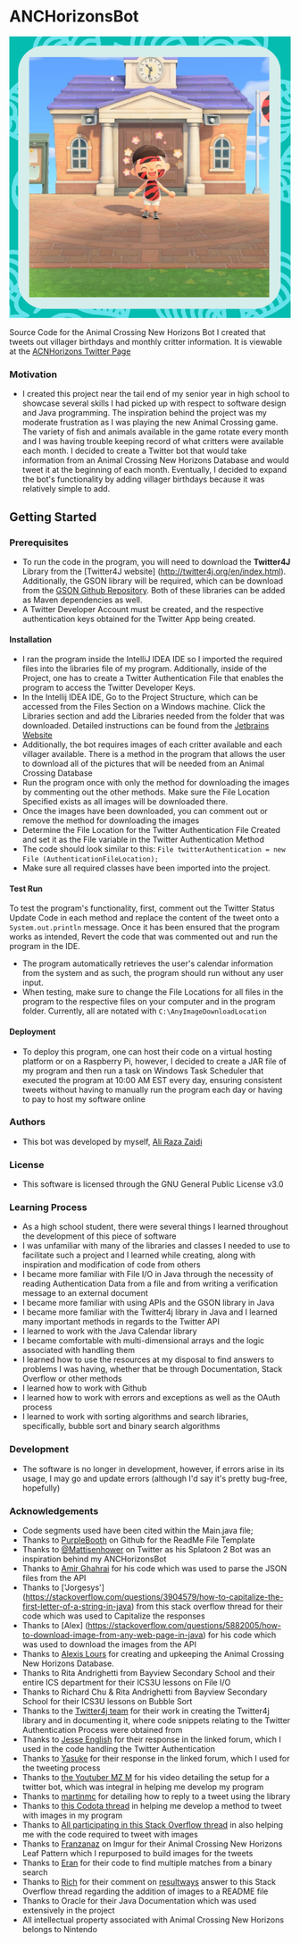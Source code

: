 # ANCHorizonsBot
![Profile Picture](BotProfilePicture.png)

Source Code for the Animal Crossing New Horizons Bot I created that tweets out villager birthdays and monthly critter information. It is viewable at the [ACNHorizons Twitter Page](https://twitter.com/ACNHorizonsBot)

### Motivation
- I created this project near the tail end of my senior year in high school to showcase several skills I had picked up with respect to software design and Java programming. The inspiration behind the project was my moderate frustration as I was playing the new Animal Crossing game. The variety of fish and animals available in the game rotate every month and I was having trouble keeping record of what critters were available each month. I decided to create a Twitter bot that would take information from an Animal Crossing New Horizons Database and would tweet it at the beginning of each month. Eventually, I decided to expand the bot's functionality by adding villager birthdays because it was relatively simple to add.

## Getting Started
### Prerequisites
- To run the code in the program, you will need to download the **Twitter4J** Library from the [Twitter4J website] (http://twitter4j.org/en/index.html). Additionally, the GSON library will be required, which can be download from the [GSON Github Repository](https://github.com/google/gson). Both of these libraries can be added as Maven dependencies as well. 
- A Twitter Developer Account must be created, and the respective authentication keys obtained for the Twitter App being created.
#### Installation
- I ran the program inside the IntelliJ IDEA IDE so I imported the required files into the libraries file of my program. Additionally, inside of the Project, one has to create a Twitter Authentication File that enables the program to access the Twitter Developer Keys. 
- In the Intellij IDEA IDE, Go to the Project Structure, which can be accessed from the Files Section on a Windows machine. Click the Libraries section and add the Libraries needed from the folder that was downloaded. Detailed instructions can be found from the [Jetbrains Website](https://www.jetbrains.com/help/idea/library.html)
- Additionally, the bot requires images of each critter available and each villager available. There is a method in the program that allows the user to download all of the pictures that will be needed from an Animal Crossing Database
- Run the program once with only the method for downloading the images by commenting out the other methods. Make sure the File Location Specified exists as all images will be downloaded there.
- Once the images have been downloaded, you can comment out or remove the method for downloading the images
- Determine the File Location for the Twitter Authentication File Created and set it as the File variable in the Twitter Authentication Method
- The code should look similar to this: `File twitterAuthentication = new File (AuthenticationFileLocation);` 
- Make sure all required classes have been imported into the project.
#### Test Run
To test the program's functionality, first, comment out the Twitter Status Update Code in each method and replace the content of the tweet onto a `System.out.println` message. Once it has been ensured that the program works as intended, Revert the code that was commented out and run the program in the IDE. 
- The program automatically retrieves the user's calendar information from the system and as such, the program should run without any user input.
- When testing, make sure to change the File Locations for all files in the program to the respective files on your computer and in the program folder. Currently, all are notated with `C:\AnyImageDownloadLocation` 
#### Deployment
- To deploy this program, one can host their code on a virtual hosting platform or on a Raspberry Pi, however, I decided to create a JAR file of my program and then run a task on Windows Task Scheduler that executed the program at 10:00 AM EST every day, ensuring consistent tweets without having to manually run the program each day or having to pay to host my software online
### Authors
- This bot was developed by myself, [Ali Raza Zaidi](https://twitter.com/Ali_RZ02) 
### License
- This software is licensed through the GNU General Public License v3.0
### Learning Process
- As a high school student, there were several things I learned throughout the development of this piece of software
- I was unfamiliar with many of the libraries and classes I needed to use to facilitate such a project and I learned while creating, along with inspiration and modification of code from others
- I became more familiar with File I/O in Java through the necessity of reading Authentication Data from a file and from writing a verification message to an external document
- I became more familiar with using APIs and the GSON library in Java
- I became more familiar with the Twitter4j library in Java and I learned many important methods in regards to the Twitter API
- I learned to work with the Java Calendar library
- I became comfortable with multi-dimensional arrays and the logic associated with handling them
- I learned how to use the resources at my disposal to find answers to problems I was having, whether that be through Documentation, Stack Overflow or other methods
- I learned how to work with Github
- I learned how to work with errors and exceptions as well as the OAuth process
- I learned to work with sorting algorithms and search libraries, specifically, bubble sort and binary search algorithms
### Development
- The software is no longer in development, however, if errors arise in its usage, I may go and update errors (although I'd say it's pretty bug-free, hopefully)
### Acknowledgements
- Code segments used have been cited within the Main.java file; 
- Thanks to [PurpleBooth](https://gist.github.com/PurpleBooth/109311bb0361f32d87a2) on Github for the ReadMe File Template
- Thanks to [@Mattisenhower](https://twitter.com/mattisenhower) on Twitter as his Splatoon 2 Bot was an inspiration behind my ANCHorizonsBot
- Thanks to [Amir Ghahrai](https://devqa.io/how-to-parse-json-in-java/) for his code which was used to parse the JSON files from the API
- Thanks to ['Jorgesys'] (https://stackoverflow.com/questions/3904579/how-to-capitalize-the-first-letter-of-a-string-in-java) from this stack overflow thread for their code which was used to Capitalize the responses
- Thanks to [Alex] (https://stackoverflow.com/questions/5882005/how-to-download-image-from-any-web-page-in-java) for his code which was used to download the images from the API
- Thanks to [Alexis Lours](https://github.com/alexislours/ACNHAPI) for creating and upkeeping the Animal Crossing New Horizons Database.
- Thanks to Rita Andrighetti from Bayview Secondary School and their entire ICS department for their ICS3U lessons on File I/O
- Thanks to Richard Chu & Rita Andrighetti from Bayview Secondary School for their ICS3U lessons on Bubble Sort
- Thanks to the [Twitter4j team](http://twitter4j.org/en/configuration.html) for their work in creating the Twitter4j library and in documenting it, where code snippets relating to the Twitter Authentication Process were obtained from
- Thanks to [Jesse English](https://groups.google.com/forum/#!topic/twitter4j/EqUg5R-nFgQ) for their response in the linked forum, which I used in the code handling the Twitter Authentication
- Thanks to [Yasuke](https://groups.google.com/forum/#!searchin/twitter4j/in_reply_to_status_id/twitter4j/8n6lweif9gk/EAR58xKs_PoJ.html) for their response in the linked forum, which I used for the tweeting process
- Thanks to [the Youtuber MZ M](https://www.youtube.com/watch?v=PPP7_pCO3xI) for his video detailing the setup for a twitter bot, which was integral in helping me develop my program
- Thanks to [martinmc](https://forum.processing.org/one/topic/twitter4j-reply-to-tweet.html) for detailing how to reply to a tweet using the library
- Thanks to [this Codota thread](https://www.codota.com/code/java/methods/twitter4j.StatusUpdate/%3Cinit%3E) in helping me develop a method to tweet with images in my program
- Thanks to [All participating in this Stack Overflow thread](https://stackoverflow.com/questions/28218761/upload-image-twitter4j) in also helping me with the code required to tweet with images
- Thanks to [Franzanaz](https://imgur.com/gallery/PX3xHx2) on Imgur for their Animal Crossing New Horizons Leaf Pattern which I repurposed to build images for the tweets
- Thanks to [Eran](https://stackoverflow.com/questions/29193539/java-arrays-binary-search-multiple-matches) for their code to find multiple matches from a binary search 
- Thanks to [Rich](https://stackoverflow.com/questions/14494747/add-images-to-readme-md-on-github) for their comment on [resultways](https://stackoverflow.com/questions/14494747/add-images-to-readme-md-on-github) answer to this Stack Overflow thread regarding the addition of images to a README file
- Thanks to Oracle for their Java Documentation which was used extensively in the project
- All intellectual property associated with Animal Crossing New Horizons belongs to Nintendo
